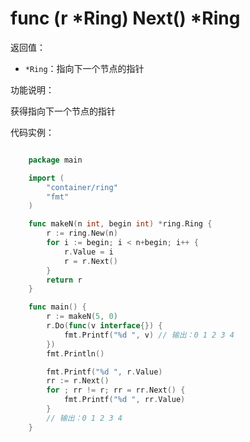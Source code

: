 # func (r *Ring) Next() *Ring

返回值：

- `*Ring`：指向下一个节点的指针

功能说明：

获得指向下一个节点的指针

代码实例：

```go

	package main

	import (
		"container/ring"
		"fmt"
	)

	func makeN(n int, begin int) *ring.Ring {
		r := ring.New(n)
		for i := begin; i < n+begin; i++ {
			r.Value = i
			r = r.Next()
		}
		return r
	}

	func main() {
		r := makeN(5, 0)
		r.Do(func(v interface{}) {
			fmt.Printf("%d ", v) // 输出：0 1 2 3 4 
		})
		fmt.Println()

		fmt.Printf("%d ", r.Value)
		rr := r.Next()
		for ; rr != r; rr = rr.Next() {
			fmt.Printf("%d ", rr.Value)
		}
		// 输出：0 1 2 3 4 
	}

```
